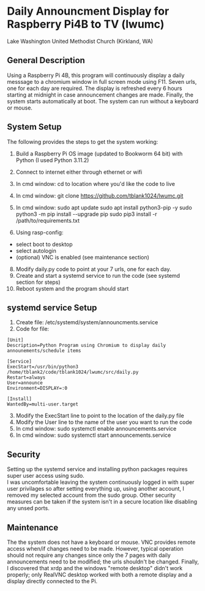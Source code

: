 # Daily Announcment Display for Raspberry Pi4B to TV (lwumc)
Lake Washington United Methodist Church (Kirkland, WA) 

## General Description
Using a Raspberry Pi 4B, this program will continuously display a daily messsage 
to a chromium window in full screen mode using F11. Seven urls, one for each day are required. 
The display is refreshed every 6 hours starting at midnight in case announcement
changes are made. Finally, the system starts automatically at boot. The system can run
without a keyboard or mouse.

## System Setup
The following provides the steps to get the system working:
1. Build a Raspberry Pi OS image (updated to Bookworm 64 bit) with Python (I used Python 3.11.2)
2. Connect to internet either through ethernet or wifi
3. In cmd window: cd to location where you'd like the code to live
4. In cmd window: git clone https://github.com/tblank1024/lwumc.git
5. In cmd window: 
    sudo apt update
    sudo apt install python3-pip -y
    sudo python3 -m pip install --upgrade pip
    sudo pip3 install -r /path/to/requirements.txt

6. Using rasp-config:
- select boot to desktop
- select autologin
- (optional) VNC is enabled (see maintenance section)
8. Modify daily.py code to point at your 7 urls, one for each day. 
9. Create and start a systemd service to run the code (see systemd section for steps)
10. Reboot system and the program should start

## systemd service Setup
1. Create file: /etc/systemd/system/announcments.service
2. Code for file:
```
[Unit]
Description=Python Program using Chromium to display daily announements/schedule items

[Service]
ExecStart=/usr/bin/python3 /home/tblank2/code/tblank1024/lwumc/src/daily.py
Restart=always
User=announce
Environment=DISPLAY=:0

[Install]
WantedBy=multi-user.target
```

3. Modify the ExecStart line to point to the location of the daily.py file
4. Modify the User line to the name of the user you want to run the code
5. In cmd window: sudo systemctl enable announcements.service
6. In cmd window: sudo systemctl start  announcements.service

## Security
Setting up the systemd service and installing python packages requires super user access using sudo.  
I was uncomfortable leaving the system continuously logged in with super user privilages so after setting everything 
up, using another account, I removed my selected account from the sudo group. Other security measures can be taken if
the system isn't in a secure location like disabling any unsed ports.  

##  Maintenance
The the system does not have a keyboard or mouse. VNC provides remote access when/if changes need to be made.  However, 
typical operation should not require any changes since only the 7 pages with daily announcements need to be modified; the urls
shouldn't be changed. Finally, I discovered that xrdp and the windows "remote desktop" didn't work properly; 
only RealVNC desktop worked with both a remote display and a display directly connected to the Pi.
